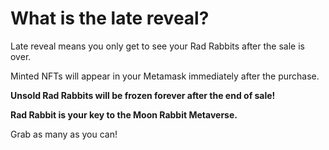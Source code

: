 
# What is the late reveal?

Late reveal means you only get to see your Rad Rabbits after the sale is over.

Minted NFTs will appear in your Metamask immediately after the purchase.

**Unsold Rad Rabbits will be frozen forever after the end of sale!**

**Rad Rabbit is your key to the Moon Rabbit Metaverse.**

Grab as many as you can!
